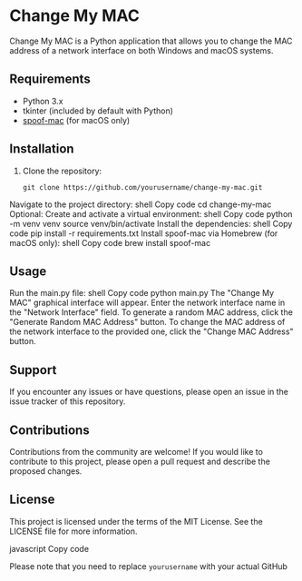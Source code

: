 # Change My MAC

Change My MAC is a Python application that allows you to change the MAC address of a network interface on both Windows and macOS systems.

## Requirements

- Python 3.x
- tkinter (included by default with Python)
- [spoof-mac](https://github.com/feross/spoofmac) (for macOS only)

## Installation

1. Clone the repository:

   ```shell
   git clone https://github.com/yourusername/change-my-mac.git
Navigate to the project directory:
shell
Copy code
cd change-my-mac
Optional: Create and activate a virtual environment:
shell
Copy code
python -m venv venv
source venv/bin/activate
Install the dependencies:
shell
Copy code
pip install -r requirements.txt
Install spoof-mac via Homebrew (for macOS only):
shell
Copy code
brew install spoof-mac
## Usage

Run the main.py file:
shell
Copy code
python main.py
The "Change My MAC" graphical interface will appear.
Enter the network interface name in the "Network Interface" field.
To generate a random MAC address, click the "Generate Random MAC Address" button.
To change the MAC address of the network interface to the provided one, click the "Change MAC Address" button.
## Support

If you encounter any issues or have questions, please open an issue in the issue tracker of this repository.

## Contributions

Contributions from the community are welcome! If you would like to contribute to this project, please open a pull request and describe the proposed changes.

## License

This project is licensed under the terms of the MIT License. See the LICENSE file for more information.

javascript
Copy code

Please note that you need to replace `yourusername` with your actual GitHub
